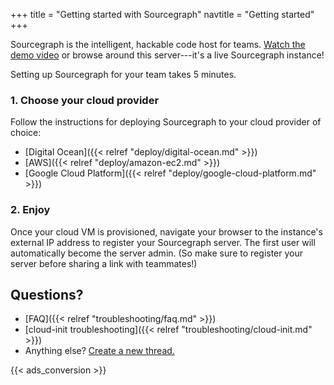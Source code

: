 +++
title = "Getting started with Sourcegraph"
navtitle = "Getting started"
+++

Sourcegraph is the intelligent, hackable code host for teams. <a
href="https://www.youtube.com/watch?v=XOdh3-QJSzs" target="_blank">Watch the
demo video</a> or browse around this server---it's a live Sourcegraph instance!

Setting up Sourcegraph for your team takes 5 minutes.

### 1. Choose your cloud provider

Follow the instructions for deploying Sourcegraph to your cloud provider of choice:

* [Digital Ocean]({{< relref "deploy/digital-ocean.md" >}})
* [AWS]({{< relref "deploy/amazon-ec2.md" >}})
* [Google Cloud Platform]({{< relref "deploy/google-cloud-platform.md" >}})

### 2. Enjoy

Once your cloud VM is provisioned, navigate your browser to the instance's
external IP address to register your Sourcegraph server. The first user
will automatically become the server admin. (So make sure to register
your server before sharing a link with teammates!)

## Questions?

* [FAQ]({{< relref "troubleshooting/faq.md" >}})
* [cloud-init troubleshooting]({{< relref "troubleshooting/cloud-init.md" >}})
* Anything else? [Create a new thread.](https://src.sourcegraph.com/sourcegraph/.tracker)

{{< ads_conversion >}}
